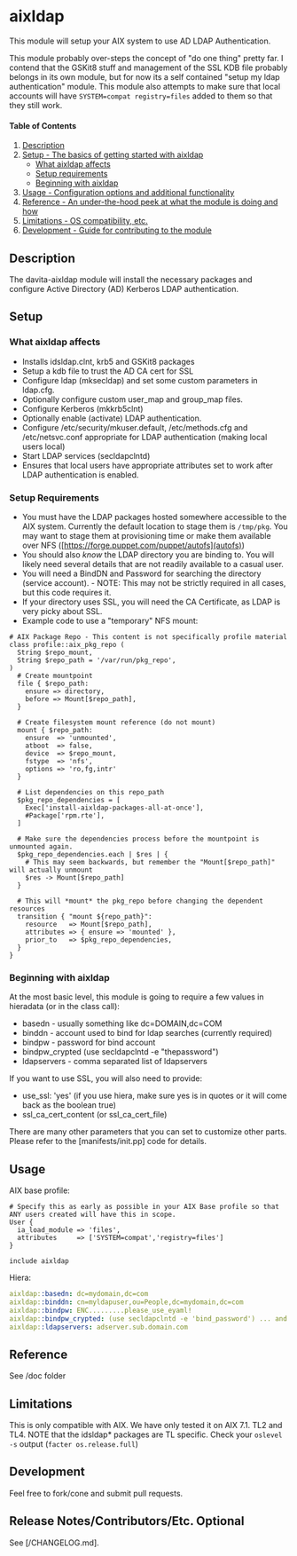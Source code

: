 # aixldap

This module will setup your AIX system to use AD LDAP Authentication.

This module probably over-steps the concept of "do one thing" pretty far. I contend that the GSKit8 stuff and management of the SSL KDB file probably belongs in its own module, but for now its a self contained "setup my ldap authentication" module. This module also attempts to make sure that local accounts will have `SYSTEM=compat registry=files` added to them so that they still work.

#### Table of Contents

1. [Description](#description)
2. [Setup - The basics of getting started with aixldap](#setup)
    * [What aixldap affects](#what-aixldap-affects)
    * [Setup requirements](#setup-requirements)
    * [Beginning with aixldap](#beginning-with-aixldap)
3. [Usage - Configuration options and additional functionality](#usage)
4. [Reference - An under-the-hood peek at what the module is doing and how](#reference)
5. [Limitations - OS compatibility, etc.](#limitations)
6. [Development - Guide for contributing to the module](#development)

## Description

The  davita-aixldap module will install the necessary packages and configure Active Directory (AD) Kerberos LDAP authentication.

## Setup

### What aixldap affects

* Installs idsldap.clnt, krb5 and GSKit8 packages
* Setup a kdb file to trust the AD CA cert for SSL
* Configure ldap (mksecldap) and set some custom parameters in ldap.cfg.
* Optionally configure custom user_map and group_map files.
* Configure Kerberos (mkkrb5clnt)
* Optionally enable (activate) LDAP authentication.
* Configure /etc/security/mkuser.default, /etc/methods.cfg and /etc/netsvc.conf appropriate for LDAP authentication (making local users local)
* Start LDAP services (secldapclntd)
* Ensures that local users have appropriate attributes set to work after LDAP authentication is enabled.

### Setup Requirements

* You must have the LDAP packages hosted somewhere accessible to the AIX system. Currently the default
location to stage them is `/tmp/pkg`. You may want to stage them at provisioning time or make them available over NFS ([https://forge.puppet.com/puppet/autofs](autofs))
* You should also *know* the LDAP directory you are binding to. You will likely need several details that are not readily available to a casual user.
* You will need a BindDN and Password for searching the directory (service account). - NOTE: This may not be strictly required in all cases, but this code requires it.
* If your directory uses SSL, you will need the CA Certificate, as LDAP is very picky about SSL.
* Example code to use a "temporary" NFS mount:

```puppet
# AIX Package Repo - This content is not specifically profile material
class profile::aix_pkg_repo (
  String $repo_mount,
  String $repo_path = '/var/run/pkg_repo',
)
  # Create mountpoint
  file { $repo_path:
    ensure => directory,
    before => Mount[$repo_path],
  }

  # Create filesystem mount reference (do not mount)
  mount { $repo_path:
    ensure  => 'unmounted',
    atboot  => false,
    device  => $repo_mount,
    fstype  => 'nfs',
    options => 'ro,fg,intr'
  }

  # List dependencies on this repo_path
  $pkg_repo_dependencies = [
    Exec['install-aixldap-packages-all-at-once'],
    #Package['rpm.rte'],
  ]

  # Make sure the dependencies process before the mountpoint is unmounted again.
  $pkg_repo_dependencies.each | $res | {
    # This may seem backwards, but remember the "Mount[$repo_path]" will actually unmount
    $res -> Mount[$repo_path]
  }

  # This will *mount* the pkg_repo before changing the dependent resources
  transition { "mount ${repo_path}":
    resource   => Mount[$repo_path],
    attributes => { ensure => 'mounted' },
    prior_to   => $pkg_repo_dependencies,
  }
}
```

### Beginning with aixldap

At the most basic level, this module is going to require a few values in hieradata (or in the class call):

* basedn - usually something like dc=DOMAIN,dc=COM
* binddn - account used to bind for ldap searches (currently required)
* bindpw - password for bind account
* bindpw_crypted (use secldapclntd -e "thepassword")
* ldapservers - comma separated list of ldapservers

If you want to use SSL, you will also need to provide:

* use_ssl: 'yes' (if you use hiera, make sure yes is in quotes or it will come back as the boolean true)
* ssl_ca_cert_content (or ssl_ca_cert_file)

There are many other parameters that you can set to customize other parts. Please refer to the [manifests/init.pp] code for details.

## Usage

AIX base profile:

```puppet
# Specify this as early as possible in your AIX Base profile so that ANY users created will have this in scope.
User {
  ia_load_module => 'files',
  attributes     => ['SYSTEM=compat','registry=files']
}

include aixldap
```

Hiera:

```yaml
aixldap::basedn: dc=mydomain,dc=com
aixldap::binddn: cn=myldapuser,ou=People,dc=mydomain,dc=com
aixldap::bindpw: ENC.........please_use_eyaml!
aixldap::bindpw_crypted: (use secldapclntd -e 'bind_password') ... and maybe use eymal too?
aixldap::ldapservers: adserver.sub.domain.com
```

## Reference

See /doc folder

## Limitations

This is only compatible with AIX. We have only tested it on AIX 7.1. TL2 and TL4. NOTE that the idsldap* packages are TL specific. Check your `oslevel -s` output (`facter os.release.full`)

## Development

Feel free to fork/cone and submit pull requests.

## Release Notes/Contributors/Etc. **Optional**

See [/CHANGELOG.md].
